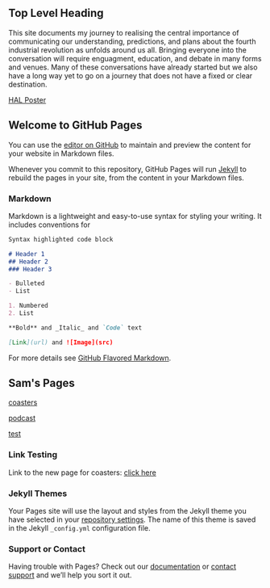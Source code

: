 ## Top Level Heading

This site documents my journey to realising the central importance of communicating our understanding, predictions, and plans about the fourth industrial revolution as unfolds around us all. Bringing everyone into the conversation will require enguagment, education, and debate in many forms and venues. Many of these conversations have already started but we also have a long way yet to go on a journey that does not have a fixed or clear destination. 




[HAL Poster](HAL/index.html)


















## Welcome to GitHub Pages

You can use the [editor on GitHub](https://github.com/SamBackwell/sambackwell.github.io/edit/master/index.md) to maintain and preview the content for your website in Markdown files.

Whenever you commit to this repository, GitHub Pages will run [Jekyll](https://jekyllrb.com/) to rebuild the pages in your site, from the content in your Markdown files.

### Markdown

Markdown is a lightweight and easy-to-use syntax for styling your writing. It includes conventions for

```markdown
Syntax highlighted code block

# Header 1
## Header 2
### Header 3

- Bulleted
- List

1. Numbered
2. List

**Bold** and _Italic_ and `Code` text

[Link](url) and ![Image](src)
```

For more details see [GitHub Flavored Markdown](https://guides.github.com/features/mastering-markdown/).

## Sam's Pages

[coasters](./coasters)

[podcast](./podcast/index.md)

[test](./tests)

### Link Testing
Link to the new page for coasters: [click here](coasters/index.md)

### Jekyll Themes

Your Pages site will use the layout and styles from the Jekyll theme you have selected in your [repository settings](https://github.com/SamBackwell/sambackwell.github.io/settings). The name of this theme is saved in the Jekyll `_config.yml` configuration file.

### Support or Contact

Having trouble with Pages? Check out our [documentation](https://help.github.com/categories/github-pages-basics/) or [contact support](https://github.com/contact) and we’ll help you sort it out.
